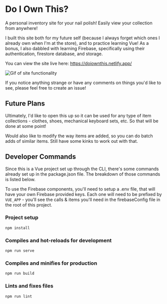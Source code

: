 # Do I Own This? 

A personal inventory site for your nail polish! Easily view your collection from anywhere!

I built this site both for my future self (because I always forget which ones I already own when I'm at the store), and to practice learning Vue! As a bonus, I also dabbled with learning Firebase, specifically using their authentication, firestore database, and storage. 

You can view the site live here: https://doiownthis.netlify.app/

![Gif of site functionality](https://i.imgur.com/yBpRXDK.gif "Do I Own This in action")

If you notice anything strange or have any comments on things you'd like to see, please feel free to create an issue!

## Future Plans

Ultimately, I'd like to open this up so it can be used for any type of item collections - clothes, shoes, mechanical keyboard sets, etc. So that will be done at some point! 

Would also like to modify the way items are added, so you can do batch adds of similar items. Still have some kinks to work out with that.

## Developer Commands

Since this is a Vue project set up through the CLI, there's some commands already set up in the package.json file. The breakdown of those commands is listed below. 

To use the Firebase components, you'll need to setup a .env file, that will have your own Firebase provided keys. Each one will need to be prefixed by `VUE_APP` - you'll see the calls & items you'll need in the firebaseConfig file in the root of this project. 

### Project setup
```
npm install
```

### Compiles and hot-reloads for development
```
npm run serve
```

### Compiles and minifies for production
```
npm run build
```

### Lints and fixes files
```
npm run lint
```
